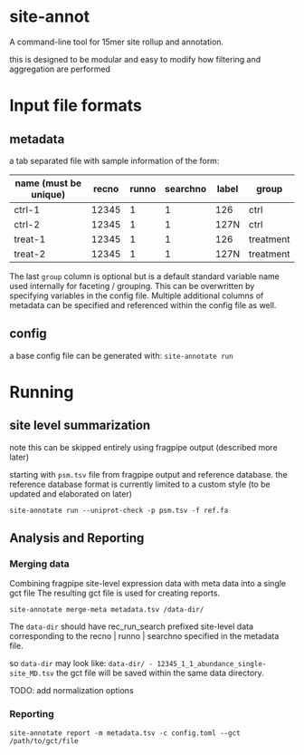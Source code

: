 # site-annot

A command-line tool for 15mer site rollup and annotation.


this is designed to be modular and easy to modify how filtering and aggregation are performed

# Input file formats

## metadata

a tab separated file with sample information of the form:

| name (must be unique) | recno | runno | searchno | label | group |
| ---- | ----- | ----- | -------- | ----- | ----- |
| ctrl-1 | 12345 | 1 | 1 | 126 | ctrl |
| ctrl-2 | 12345 | 1 | 1 | 127N | ctrl |
| treat-1 | 12345 | 1 | 1 | 126 | treatment |
| treat-2 | 12345 | 1 | 1 | 127N | treatment |

The last `group` column is optional but is a default standard variable
name used internally for faceting / grouping.
This can be overwritten by specifying variables in the config file.
Multiple additional columns of metadata can be specified and referenced
within the config file as well.

## config

a base config file can be generated with:
`site-annotate run`

# Running

## site level summarization

note this can be skipped entirely using fragpipe output (described more later)

starting with `psm.tsv` file from fragpipe output
and reference database.
the reference database format is currently limited to a custom
style (to be updated and elaborated on later)

`site-annotate run --uniprot-check -p psm.tsv -f ref.fa`



## Analysis and Reporting


### Merging data
Combining fragpipe site-level expression data with meta data into a single gct file
The resulting gct file is used for creating reports.

`site-annotate merge-meta metadata.tsv /data-dir/`

The `data-dir` should have rec_run_search prefixed site-level data
corresponding to the recno | runno | searchno specified in the metadata file.

so `data-dir` may look like:
`
  data-dir/
    - 12345_1_1_abundance_single-site_MD.tsv
`
the gct file will be saved within the same data directory.

TODO: add normalization options 

### Reporting


`site-annotate report -m metadata.tsv -c config.toml --gct /path/to/gct/file`

